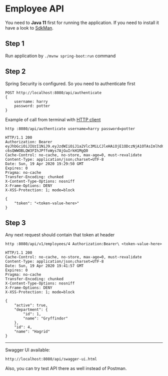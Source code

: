 # Employee API

You need to **Java 11** first for running the application.
If you need to install it have a look to [SdkMan](https://sdkman.io).

## Step 1

Run application by `./mvnw spring-boot:run` command

## Step 2

Spring Security is configured. So you need to authenticate first

    POST http://localhost:8080/api/authenticate 
    {
        username: harry
        password: potter
    }
    
Example of call from terminal with [HTTP client](https://httpie.org/) 

    http :8080/api/authenticate username=harry password=potter
    
    HTTP/1.1 200 
    Authorization: Bearer eyJhbGciOiJIUzI1NiJ9.eyJzdWIiOiJ1a2Vlc3MiLCJleHAiOjE1ODczNjA1OTAsImlhdCI6MTU4NzMyNDU5MH0.Epf0M-c6sQWWOBLQW3FIhJPffoWys7AjGuIrkH1MgQ0
    Cache-Control: no-cache, no-store, max-age=0, must-revalidate
    Content-Type: application/json;charset=UTF-8
    Date: Sun, 19 Apr 2020 19:29:50 GMT
    Expires: 0
    Pragma: no-cache
    Transfer-Encoding: chunked
    X-Content-Type-Options: nosniff
    X-Frame-Options: DENY
    X-XSS-Protection: 1; mode=block
    
    {
        "token": "<token-value-here>"
    }
    

## Step 3

Any next request should contain that token at header
    
    http :8080/api/v1/employees/4 Authorization:Bearer\ <token-value-here>
    
    HTTP/1.1 200 
    Cache-Control: no-cache, no-store, max-age=0, must-revalidate
    Content-Type: application/json;charset=UTF-8
    Date: Sun, 19 Apr 2020 19:41:57 GMT
    Expires: 0
    Pragma: no-cache
    Transfer-Encoding: chunked
    X-Content-Type-Options: nosniff
    X-Frame-Options: DENY
    X-XSS-Protection: 1; mode=block
    
    {
        "active": true, 
        "department": {
            "id": 1, 
            "name": "Gryffindor"
        }, 
        "id": 4, 
        "name": "Hagrid"
    }

  
---

Swagger UI available:

    http://localhost:8080/api/swagger-ui.html  
    
Also, you can try test API there as well instead of Postman.    

